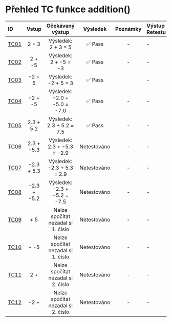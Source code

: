 <!-- Ikony ✅ Pass / ❌ Fail -->
# Přehled TC funkce addition()

|ID                        |Vstup       |Očekávaný výstup|Výsledek|Poznámky|Výstup Retestu|
|:-------------------------|:----------:|:--------------:|:------:|:------:|:-------------|
|[TC01](test_cases.md#id-případu-tc01)|2 + 3|Výsledek: 2 + 3 = 5|✅ Pass| - | - |
|[TC02](test_cases.md#id-případu-tc02)|2 + -5|Výsledek: 2 + -5 = -3|✅ Pass| - | - |
|[TC03](test_cases.md#id-případu-tc03)|-2 + 5|Výsledek: -2 + 5 = 3|✅ Pass| | - | - |
|[TC04](test_cases.md#id-případu-tc04)|-2 + -5|Výsledek: -2.0 + -5.0 = -7.0|✅ Pass| - | - |
|[TC05](test_cases.md#id-případu-tc05)|2.3 + 5.2|Výsledek: 2.3 + 5.2 = 7.5|✅ Pass| - | - |
|[TC06](test_cases.md#id-případu-tc06)|2.3 + -5.3|Výsledek: 2.3 + -5.3 = -2.9|Netestováno| - | - |
|[TC07](test_cases.md#id-případu-tc07)|-2.3 + 5.3|Výsledek: -2.3 + 5.3 = 2.9|Netestováno| - | - |
|[TC08](test_cases.md#id-případu-tc08)|-2.3 + -5.2|Výsledek: -2.3 + -5.2 = -7.5|Netestováno| - | - |
|[TC09](test_cases.md#id-případu-tc09)| + 5|Nelze spočítat nezadal si 1. číslo|Netestováno| - | - |
|[TC10](test_cases.md#id-případu-tc10)| + -5|Nelze spočítat nezadal si 1. číslo|Netestováno| - | - |
|[TC11](test_cases.md#id-případu-tc11)|2 + |Nelze spočítat nezadal si 2. číslo|Netestováno| - | - |
|[TC12](test_cases.md#id-případu-tc12)|-2 + |Nelze spočítat nezadal si 2. číslo|Netestováno| - | - |
